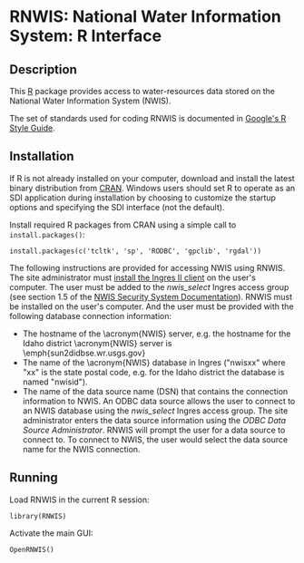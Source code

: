 RNWIS: National Water Information System: R Interface
=====================================================

Description
-----------

This [R](http://www.r-project.org/ "R") package provides access to
water-resources data stored on the National Water Information System (NWIS).

The set of standards used for coding RNWIS is documented in
[Google's R Style Guide](http://google-styleguide.googlecode.com/svn/trunk/google-r-style.html "Google's R Style Guide").


Installation
------------

If R is not already installed on your
computer, download and install the latest binary distribution from
[CRAN](http://cran.r-project.org/ "The Comprehensive R Archive Network").
Windows users should set R to operate as an SDI application during installation
by choosing to customize the startup options and specifying the SDI interface
(not the default).

Install required R packages from CRAN using a simple call to
`install.packages()`:

    install.packages(c('tcltk', 'sp', 'RODBC', 'gpclib', 'rgdal'))

The following instructions are provided for accessing NWIS using RNWIS.
The site administrator must
[install the Ingres II client](http://bwtst.usgs.gov/database/ingres/ "Ingres")
on the user's computer. The user must be added to the *nwis_select*
Ingres access group (see section 1.5 of the
[NWIS Security System Documentation](http://nwis.usgs.gov/nwisdocs4_2/nwis_security.pdf "NWIS Security")).
RNWIS must be installed on the user's computer.
And the user must be provided with the following database connection
information:

+   The hostname of the \acronym{NWIS} server, e.g. the hostname for
    the Idaho district \acronym{NWIS} server is \emph{sun2didbse.wr.usgs.gov}
+   The name of the \acronym{NWIS} database in Ingres ("nwisxx" where "xx"
    is the state postal code, e.g. for the Idaho district the database is named
    "nwisid").
+   The name of the data source name (DSN) that contains the
    connection information to NWIS. An ODBC data source
    allows the user to connect to an NWIS database using the
    *nwis_select* Ingres access group. The site administrator enters the data
    source information using the *ODBC Data Source Administrator*.
    RNWIS will prompt the user for a data source to connect to. To connect to
    NWIS, the user would select the data source name for the
    NWIS connection.

Running
-------

Load RNWIS in the current R session:

    library(RNWIS)

Activate the main GUI:

    OpenRNWIS()
